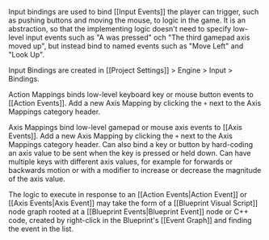 Input bindings are used to bind [[Input Events]] the player can trigger, such as pushing buttons and moving the mouse, to logic in the game.
It is an abstraction, so that the implementing logic doesn't need to specify low-level input events such as "A was pressed" och "The third gamepad axis moved up", but instead bind to named events such as "Move Left" and "Look Up".

Input Bindings are created in [[Project Settings]] > Engine > Input > Bindings.

Action Mappings binds low-level keyboard key or mouse button events to [[Action Events]].
Add a new Axis Mapping by clicking the `+` next to the Axis Mappings category header.

Axis Mappings bind low-level gamepad or mouse axis events to [[Axis Events]].
Add a new Axis Mapping by clicking the `+` next to the Axis Mappings category header.
Can also bind a key or button by hard-coding an axis value to be sent when the key is pressed or held down.
Can have multiple keys with different axis values, for example for forwards or backwards motion or with a modifier to increase or decrease the magnitude of the axis value.

The logic to execute in response to an [[Action Events|Action Event]] or [[Axis Events|Axis Event]]  may take the form of a [[Blueprint Visual Script]] node graph rooted at a [[Blueprint Events|Blueprint Event]] node or C++ code, created by right-click in the Blueprint's [[Event Graph]] and finding the event in the list.